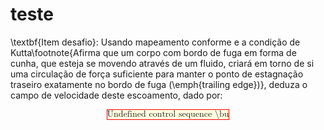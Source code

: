# teste

\textbf{Item desafio}: Usando mapeamento conforme e a condição de Kutta\footnote{Afirma que um corpo com bordo de fuga em forma de cunha, que esteja se movendo através de um fluido, criará em torno de si uma circulação de força suficiente para manter o ponto de estagnação traseiro exatamente no bordo de fuga (\emph{trailing edge})}, deduza o campo de velocidade deste escoamento, dado por:


<math xmlns="http://www.w3.org/1998/Math/MathML" display="block">
  <semantics>
    <merror>
      <mtext>Undefined control sequence \bu</mtext>
    </merror>
    <annotation encoding="application/x-tex">\begin{equation}\label{eq1}
\frac{\bu}{\bu_{\infty}}=
\begin{cases}
-\left(\cos \alpha - \sin \alpha \sqrt{\frac{l+2x}{l-2x}}\right) &amp; \quad \text{Superfície inferior do aerofólio}\
-\left(\cos \alpha + \sin \alpha \sqrt{\frac{l+2x}{l-2x}}\right) &amp; \quad \text{Superfície superior do aerofólio}
\end{cases}
\end{equation}</annotation>
  </semantics>
</math>

